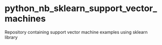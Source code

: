 # python_nb_sklearn_support_vector_machines
Repository containing support vector machine examples using sklearn library 
